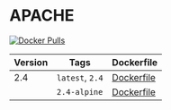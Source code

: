 APACHE
=================

[![Docker Pulls](https://img.shields.io/docker/pulls/digitalpulp/apache.svg?maxAge=2592000)](https://hub.docker.com/r/digitalpulp/apache)

| Version | Tags | Dockerfile |
| --- | --- | --- |
| 2.4 | `latest`, `2.4` | [Dockerfile](https://github.com/digitalpulp/apache/blob/master/2.4/Dockerfile) |
|  | `2.4-alpine` | [Dockerfile](https://github.com/digitalpulp/apache/blob/master/2.4/Dockerfile-alpine) |
